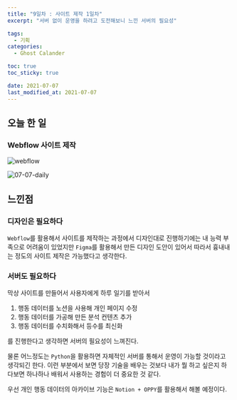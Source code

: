 ```yaml
---
title: "9일차 : 사이트 제작 1일차"
excerpt: "서버 없이 운영을 하려고 도전해보니 느낀 서버의 필요성"

tags:
  - 기획
categories:
  - Ghost Calander

toc: true
toc_sticky: true

date: 2021-07-07
last_modified_at: 2021-07-07
---
```

## 오늘 한 일
### Webflow 사이트 제작
![webflow](https://user-images.githubusercontent.com/73425926/124779856-13bd2100-df7d-11eb-83ac-a244a3a2714b.gif)

![07-07-daily](https://user-images.githubusercontent.com/73425926/124780074-46ffb000-df7d-11eb-952f-e8d62e7ceab7.jpg)

## 느낀점
### 디자인은 필요하다
`Webflow`를 활용해서 사이트를 제작하는 과정에서 디자인대로 진행하기에는 내 능력 부족으로 어려움이 있었지만 `Figma`를 활용해서 만든 디자인 도안이 있어서 따라서 흉내내는 정도의 사이트 제작은 가능했다고 생각한다.

### 서버도 필요하다
막상 사이트를 만들어서 사용자에게 하루 일기를 받아서 
1. 행동 데이터를 노션을 사용해 개인 페이지 수정
2. 행동 데이터를 가공해 만든 분석 컨텐츠 추가 
3. 행동 데이터를 수치화해서 등수를 최신화

를 진행한다고 생각하면 서버의 필요성이 느껴진다. 

물론 어느정도는 `Python`을 활용하면 자체적인 서버를 통해서 운영이 가능할 것이라고 생각되긴 한다. 이런 부분에서 보면 당장 기술을 배우는 것보다 내가 뭘 하고 싶은지 하다보면 하나하나 배워서 사용하는 경험이 더 중요한 것 같다. 

우선 개인 행동 데이터의 아카이브 기능은 `Notion + OPPY`를 활용해서 해볼 예정이다. 